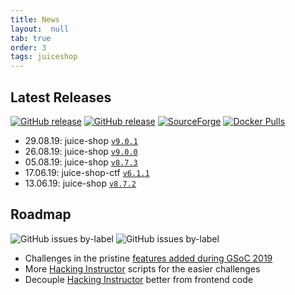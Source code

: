 ```yaml
---
title: News
layout:  null
tab: true
order: 3
tags: juiceshop
---
```


## Latest Releases

[![GitHub release](https://img.shields.io/github/release/bkimminich/juice-shop.svg)](https://github.com/bkimminich/juice-shop/releases/latest)
[![GitHub release](https://img.shields.io/github/downloads/bkimminich/juice-shop/total.svg)](https://github.com/bkimminich/juice-shop/releases/latest)
[![SourceForge](https://img.shields.io/sourceforge/dt/juice-shop.svg)](https://sourceforge.net/projects/juice-shop/)
[![Docker Pulls](https://img.shields.io/docker/pulls/bkimminich/juice-shop.svg)](https://registry.hub.docker.com/u/bkimminich/juice-shop/)

* 29.08.19: juice-shop
  [`v9.0.1`](https://github.com/bkimminich/juice-shop/releases/tag/v9.0.1)
* 26.08.19: juice-shop
  [`v9.0.0`](https://github.com/bkimminich/juice-shop/releases/tag/v9.0.0)
* 05.08.19: juice-shop
  [`v8.7.3`](https://github.com/bkimminich/juice-shop/releases/tag/v8.7.3)
* 17.06.19: juice-shop-ctf
  [`v6.1.1`](https://github.com/bkimminich/juice-shop-ctf/releases/tag/v6.1.1)
* 13.06.19: juice-shop
  [`v8.7.2`](https://github.com/bkimminich/juice-shop/releases/tag/v8.7.2)

## Roadmap

![GitHub issues by-label](https://img.shields.io/github/issues/bkimminich/juice-shop/help%20wanted.svg)
![GitHub issues by-label](https://img.shields.io/github/issues/bkimminich/juice-shop/good%20first%20issue.svg)

* Challenges in the pristine
  [features added during GSoC 2019](https://agrawalarpit14.github.io/GSoC/)
* More
  [Hacking Instructor](https://github.com/bkimminich/juice-shop/issues/440)
  scripts for the easier challenges
* Decouple
  [Hacking Instructor](https://github.com/bkimminich/juice-shop/issues/440)
  better from frontend code
